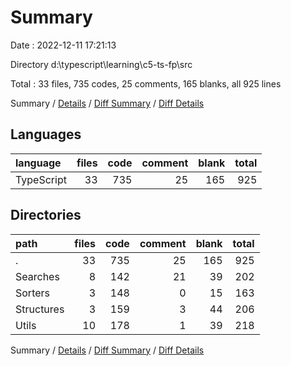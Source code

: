 # Summary

Date : 2022-12-11 17:21:13

Directory d:\\typescript\\learning\\c5-ts-fp\\src

Total : 33 files,  735 codes, 25 comments, 165 blanks, all 925 lines

Summary / [Details](details.md) / [Diff Summary](diff.md) / [Diff Details](diff-details.md)

## Languages
| language | files | code | comment | blank | total |
| :--- | ---: | ---: | ---: | ---: | ---: |
| TypeScript | 33 | 735 | 25 | 165 | 925 |

## Directories
| path | files | code | comment | blank | total |
| :--- | ---: | ---: | ---: | ---: | ---: |
| . | 33 | 735 | 25 | 165 | 925 |
| Searches | 8 | 142 | 21 | 39 | 202 |
| Sorters | 3 | 148 | 0 | 15 | 163 |
| Structures | 3 | 159 | 3 | 44 | 206 |
| Utils | 10 | 178 | 1 | 39 | 218 |

Summary / [Details](details.md) / [Diff Summary](diff.md) / [Diff Details](diff-details.md)